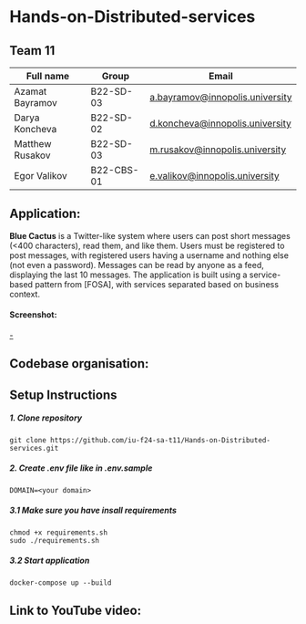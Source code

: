 # Hands-on-Distributed-services

## Team 11
| Full name       | Group     | Email                           |
|-----------------|-----------|---------------------------------|
| Azamat Bayramov | B22-SD-03 | a.bayramov@innopolis.university |
| Darya Koncheva  | B22-SD-02 | d.koncheva@innopolis.university |
| Matthew Rusakov | B22-SD-03 | m.rusakov@innopolis.university  |
| Egor Valikov    | B22-CBS-01| e.valikov@innopolis.university  |

## Application:

**Blue Cactus** is a Twitter-like system where users can post short messages (<400 characters), read them, and like them. Users must be registered to post messages, with registered users having a username and nothing else (not even a password). Messages can be read by anyone as a feed, displaying the last 10 messages. The application is built using a service-based pattern from [FOSA], with services separated based on business context.

#### Screenshot:

[-](https://github.com/iu-f24-sa-t11/Hands-on-Distributed-services/static/screenshot)

## Codebase organisation:

## Setup Instructions

##### 1. Clone repository
```
git clone https://github.com/iu-f24-sa-t11/Hands-on-Distributed-services.git
```

##### 2. Create .env file like in .env.sample
```
DOMAIN=<your domain>
```

##### 3.1 Make sure you have insall requirements
```
chmod +x requirements.sh
sudo ./requirements.sh
```

##### 3.2 Start application
```
docker-compose up --build
```

## Link to YouTube video:
